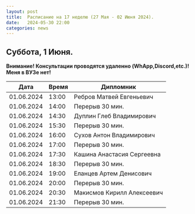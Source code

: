 ```yaml
---
layout: post
title:  Расписание на 17 неделю (27 Мая - 02 Июня 2024).
date:   2024-05-30 22:00
categories: news
---
```


## Суббота, 1 Июня.
__Внимание! Консультации проводятся удаленно (WhApp,Discord,etc.)! Меня в ВУЗе нет!__

| Дата          | Время   | Дипломник                | 
| ------------- | ------- | ------------------------ | 
|01.06.2024     |13:00    |Ребров Матвей Евгеньевич  | 
|01.06.2024     |14:00    |Перерыв 30 мин.           | 
|01.06.2024     |14:30    |Дуплин Глеб Владимирович  | 
|01.06.2024     |15:30    |Перерыв 30 мин.           | 
|01.06.2024     |16:00    |Сухов Антон Владимирович  | 
|01.06.2024     |17:00    |Перерыв 30 мин.           | 
|01.06.2024     |17:30    |Кашина Анастасия Сергеевна| 
|01.06.2024     |18:30    |Перерыв 30 мин.           | 
|01.06.2024     |19:00    |Еланцев Артем Денисович   |
|01.06.2024     |20:00    |Перерыв 30 мин.           | 
|01.06.2024     |20:30    |Макисмов Кирилл Алексеевич|
|01.06.2024     |21:30    |Перерыв 30 мин.           | 



